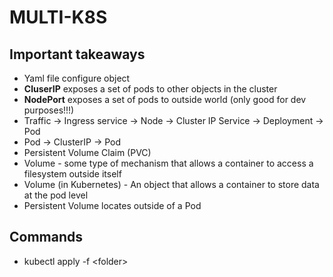 # MULTI-K8S

## Important takeaways
- Yaml file configure object
- **CluserIP** exposes a set of pods to other objects in the cluster
- **NodePort** exposes a set of pods to outside world (only good for dev purposes!!!)
- Traffic -> Ingress service -> Node -> Cluster IP Service -> Deployment -> Pod
- Pod -> ClusterIP -> Pod
- Persistent Volume Claim (PVC)
- Volume - some type of mechanism that allows a container to access a filesystem outside itself
- Volume (in Kubernetes) - An object that allows a container to store data at the pod level
- Persistent Volume locates outside of a Pod

## Commands
- kubectl apply -f \<folder>